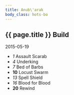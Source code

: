 ```yaml
---
title: Anub\'arak
body_class: hots-bo
---
```


## {{ page.title }} Build
2015-05-19

-   _1_  Assault Scarab
-   _4_  Underking
-   _7_  Bed of Barbs
- __10__ Locust Swarm
-  _13_  Spell Shield
-  _16_  Blood for Blood
- __20__ Rewind













